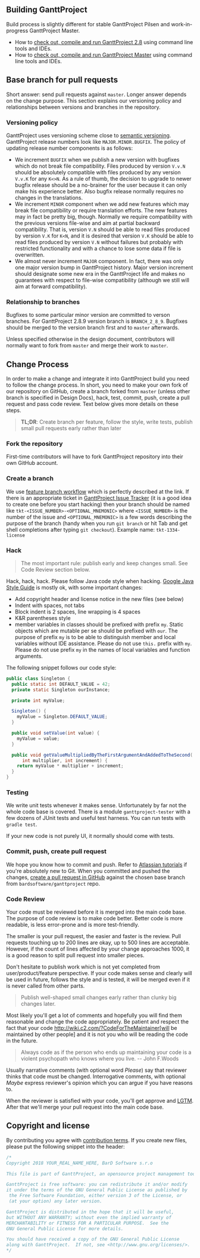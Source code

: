 ## Building GanttProject

Build process is slightly different for stable GanttProject Pilsen and work-in-progress GanttProject Master. 

* How to [check out, compile and run GanttProject 2.8](./build-pilsen) using command line tools and IDEs.
* How to [check out, compile and run GanttProject Master](./build) using command line tools and IDEs.

## Base branch for pull requests

Short answer: send pull requests against `master`. Longer answer depends on the
change purpose. This section explains our versioning policy and relationships between versions and branches
in the repository.

### Versioning policy

GanttProject uses versioning scheme close to [semantic versioning](http://semver.org).
GanttProject release numbers look like `MAJOR.MINOR.BUGFIX`. The policy of
updating release number components is as follows:

* We increment `BUGFIX` when we publish a new version with bugfixes which do not break
file compatibility. Files produced by version ``V.v.N`` should be absolutely compatible
with files produced by any version ``V.v.K`` for any ``K<>N``. As a rule of thumb, the decision
to upgrade to newer bugfix release should be a no-brainer for the user because it can only
make his experience better. Also bugfix release normally requires no changes in the translations.
* We increment ``MINOR`` component when we add new features which may break file compatibility
or require translation efforts. The new features may in fact be pretty big, though. Normally
we require compatibility with the previous versions file-wise and aim at partial backward
compatibility. That is, version ``V.N`` should be able to read files produced by version ``V.K``
for ``K<N``, and it is desired that version ``V.K`` should be able to read files
produced by version ``V.N`` without failures but probably with restricted functionality and
with a chance to lose some data if file is overwritten.
* We almost never increment ``MAJOR`` component. In fact, there was only one major version bump
in GanttProject history. Major version increment should designate some new era in the
GanttProject life and makes no guarantees with respect to file-wise compatibility (although
we still will aim at forward compatibility).

### Relationship to branches

Bugfixes to some particular minor version are committed to verson branches. For GanttProject 2.8.9 
version branch is `BRANCH_2_8_9`. Bugfixes
should be merged to the version branch first and to ``master`` afterwards.

Unless specified otherwise in the design document,
contributors will normally want to fork from ``master`` and merge their work to ``master``.

## Change Process

In order to make a change and integrate it into GanttProject build you need to follow
the change process. In short, you need to make your own fork of our repository on GitHub,
create a branch forked from ``master`` (unless other branch is specified in Design Docs),
hack, test, commit, push, create a pull request and pass
code review. Text below gives more details on these steps.

> **TL;DR**: Create branch per feature, follow the style, write tests, publish small pull requests early rather than later

### Fork the repository
First-time contributors will have to fork GanttProject repository into their own GitHub account.

### Create a branch
We use [feature branch workflow](https://www.atlassian.com/git/tutorials/comparing-workflows#feature-branch-workflow)
which is perfectly described at the link. If there is an appropriate ticket in
[GanttProject Issue Tracker](https://github.com/bardsoftware/ganttproject/issues)
 (it is a good idea to create one before you start hacking)
then your branch should be named like `tkt-<ISSUE_NUMBER>-<OPTIONAL_MNEMONIC>`
where ``<ISSUE_NUMBER>`` is the number of the issue and ``<OPTIONAL_MNEMONIC>`` is a
few words describing the purpose of the branch (handy when you run ``git branch`` or hit
Tab and get shell completions after typing ``git checkout``). Example name: ``tkt-1334-license``

### Hack
> The most important rule: publish early and keep changes small. See Code Review section below.

Hack, hack, hack. Please follow Java code style when hacking.
[Google Java Style Guide](https://google.github.io/styleguide/javaguide.html) is mostly ok,
with some important changes:

* Add copyright header and license notice in the new files (see below)
* Indent with spaces, not tabs
* Block indent is 2 spaces, line wrapping is 4 spaces
* K&R parentheses style
* member variables in classes should be prefixed with prefix ``my``. Static objects which are mutable per se should
be prefixed with ``our``. The purpose of prefix ``my`` is to be able to distinguish member and local variables
without IDE assistance. Please do not use ``this.`` prefix with ``my``. Please do not
use prefix ``my`` in the names of local variables and function arguments.

The following snippet follows our code style:


```java
public class Singleton {
  public static int DEFAULT_VALUE = 42;
  private static Singleton ourInstance;

  private int myValue;

  Singleton() {
    myValue = Singleton.DEFAULT_VALUE;
  }

  public void setValue(int value) {
    myValue = value;
  }

  public void getValueMultipliedByTheFirstArgumentAndAddedToTheSecond(
      int multiplier, int increment) {
    return myValue * multiplier + increment;
  }
}
```


### Testing

We write unit tests whenever it makes sense. Unfortunately by far not the whole
code base is covered. There is a module ``ganttproject-tester`` with
a few dozens of JUnit tests and useful test harness. You can run tests with ``gradle test``.

If your new code is not purely UI, it normally should come with tests.

### Commit, push, create pull request
We hope you know how to commit and push. Refer to [Atlassian tutorials](https://www.atlassian.com/git/tutorials/saving-changes)
 if you're absolutely new to Git. When you committed and pushed the changes,
[create a pull request in GitHub](https://help.github.com/articles/about-pull-requests/) against
the chosen base branch from ``bardsoftware/ganttproject`` repo.

### Code Review
Your code must be reviewed before it is merged into the main code base. The purpose
of code review is to make code better. Better code is more readable, is less error-prone
and is more test-friendly.

The smaller is your pull request, the easier and faster is the review. Pull requests
touching up to 200 lines are okay, up to 500 lines are acceptable. However, if the count
of lines affected by your change approaches 1000, it is a good reason to split pull request
into smaller pieces.

Don't hesitate to publish work which is not yet completed from user/product/feature perspective.
If your code makes sense and clearly will be used in future, follows the style and
is tested, it will be merged even if it is never called from other parts.

> Publish well-shaped small changes early rather than clunky big changes later.

Most likely you'll get a lot of comments and hopefully
you will find them reasonable and change the code appropriately. Be patient and respect the
fact that your code http://wiki.c2.com/?CodeForTheMaintainer[will be maintained by other people] and it is not you who will
be reading the code in the future.

> Always code as if the person who ends up maintaining your code is a violent psychopath who knows where you live. -- John F.Woods

Usually narrative comments (with optional word _Please_) say that reviewer thinks
that code must be changed. Interrogative comments, with optional _Maybe_ express
reviewer's opinion which you can argue if you have reasons to.


When the reviewer is satisfied with your code, you'll get approve and [LGTM](https://en.wiktionary.org/wiki/LGTM). After that
we'll merge your pull request into the main code base.

## Copyright and license

By contributing you agree with [contribution terms](./contribution). If you create
new files, please put the following snippet into the header:

```java
/*
Copyright 2018 YOUR_REAL_NAME_HERE, BarD Software s.r.o

This file is part of GanttProject, an opensource project management tool.

GanttProject is free software: you can redistribute it and/or modify
it under the terms of the GNU General Public License as published by
 the Free Software Foundation, either version 3 of the License, or
 (at your option) any later version.

GanttProject is distributed in the hope that it will be useful,
but WITHOUT ANY WARRANTY; without even the implied warranty of
MERCHANTABILITY or FITNESS FOR A PARTICULAR PURPOSE.  See the
GNU General Public License for more details.

You should have received a copy of the GNU General Public License
along with GanttProject.  If not, see <http://www.gnu.org/licenses/>.
*/
```
